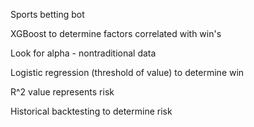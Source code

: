 Sports betting bot

XGBoost to determine factors correlated with win's 

Look for alpha - nontraditional data 

Logistic regression (threshold of value) to determine win

R^2 value represents risk 

Historical backtesting to determine risk 